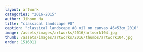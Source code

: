 ```yaml
---
layout: artwork
categories: "2016-2015"
author: Jihoon Ha
title: "classical landscape #8"
caption: "classical landscape #8_oil on canvas_46×53㎝_2016"
image: /assets/images/artworks/2016/artwork104.jpg
thumb: /assets/images/artworks/2016/thumbs/artwork104.jpg
order: 1516011
---
```

